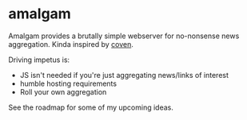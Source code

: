# amalgam
Amalgam provides a brutally simple webserver for no-nonsense news aggregation. Kinda inspired by [coven](http://www.coven.link/). 

Driving impetus is: 

* JS isn't needed if you're just aggregating news/links of interest
* humble hosting requirements
* Roll your own aggregation

See the roadmap for some of my upcoming ideas.
